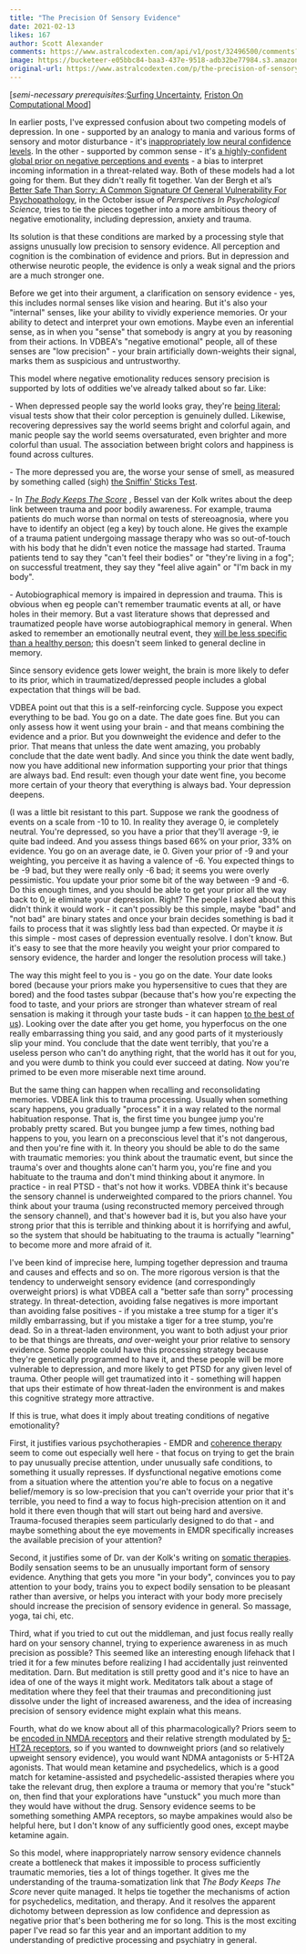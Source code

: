 ```yaml
---
title: "The Precision Of Sensory Evidence"
date: 2021-02-13
likes: 167
author: Scott Alexander
comments: https://www.astralcodexten.com/api/v1/post/32496500/comments?&all_comments=true
image: https://bucketeer-e05bbc84-baa3-437e-9518-adb32be77984.s3.amazonaws.com/public/images/b7f06eee-1cdb-4520-ae33-d5a8c0baa6c5_800x533.jpeg
original-url: https://www.astralcodexten.com/p/the-precision-of-sensory-evidence
---
```

[_semi-necessary prerequisites:_[Surfing Uncertainty](https://slatestarcodex.com/2017/09/05/book-review-surfing-uncertainty/), [Friston On Computational Mood](https://slatestarcodex.com/2018/03/08/ssc-journal-club-friston-on-computational-mood/)]

In earlier posts, I've expressed confusion about two competing models of depression. In one - supported by an analogy to mania and various forms of sensory and motor disturbance - it's [inappropriately low neural confidence levels](https://slatestarcodex.com/2017/09/12/toward-a-predictive-theory-of-depression/). In the other - supported by common sense - it's [a highly-confident global prior on negative perceptions and events](https://slatestarcodex.com/2018/03/08/ssc-journal-club-friston-on-computational-mood/) \- a bias to interpret incoming information in a threat-related way. Both of these models had a lot going for them. But they didn't really fit together. Van der Bergh et al’s [Better Safe Than Sorry: A Common Signature Of General Vulnerability For Psychopathology](https://www.researchgate.net/profile/Cristina_Ottaviani/publication/341577413_Better_safe_than_sorry_A_common_signature_of_general_vulnerability_for_psychopathology/links/5ec8be8192851c11a8816da0/Better-safe-than-sorry-A-common-signature-of-general-vulnerability-for-psychopathology.pdf), in the October issue of _Perspectives In Psychological Science,_ tries to tie the pieces together into a more ambitious theory of negative emotionality, including depression, anxiety and trauma.

Its solution is that these conditions are marked by a processing style that assigns unusually low precision to sensory evidence. All perception and cognition is the combination of evidence and priors. But in depression and otherwise neurotic people, the evidence is only a weak signal and the priors are a much stronger one.

Before we get into their argument, a clarification on sensory evidence - yes, this includes normal senses like vision and hearing. But it's also your "internal" senses, like your ability to vividly experience memories. Or your ability to detect and interpret your own emotions. Maybe even an inferential sense, as in when you "sense" that somebody is angry at you by reasoning from their actions. In VDBEA's "negative emotional" people, all of these senses are "low precision" - your brain artificially down-weights their signal, marks them as suspicious and untrustworthy.

This model where negative emotionality reduces sensory precision is supported by lots of oddities we've already talked about so far. Like:

\- When depressed people say the world looks gray, they're [being literal](https://slatestarcodex.com/2017/09/12/toward-a-predictive-theory-of-depression/); visual tests show that their color perception is genuinely dulled. Likewise, recovering depressives say the world seems bright and colorful again, and manic people say the world seems oversaturated, even brighter and more colorful than usual. The association between bright colors and happiness is found across cultures.

\- The more depressed you are, the worse your sense of smell, as measured by something called (sigh) [the Sniffin' Sticks Test](https://slatestarcodex.com/2020/04/17/depression-the-olfactory-perspective/).

\- In _[The Body Keeps The Score](https://slatestarcodex.com/2019/11/12/book-review-the-body-keeps-the-score/)_ , Bessel van der Kolk writes about the deep link between trauma and poor bodily awareness. For example, trauma patients do much worse than normal on tests of stereoagnosia, where you have to identify an object (eg a key) by touch alone. He gives the example of a trauma patient undergoing massage therapy who was so out-of-touch with his body that he didn't even notice the massage had started. Trauma patients tend to say they "can't feel their bodies" or "they're living in a fog"; on successful treatment, they say they "feel alive again" or "I'm back in my body".

\- Autobiographical memory is impaired in depression and trauma. This is obvious when eg people can't remember traumatic events at all, or have holes in their memory. But a vast literature shows that depressed and traumatized people have worse autobiographical memory in general. When asked to remember an emotionally neutral event, they [will be less specific than a healthy person](https://pubmed.ncbi.nlm.nih.gov/17100527/); this doesn't seem linked to general decline in memory.

Since sensory evidence gets lower weight, the brain is more likely to defer to its prior, which in traumatized/depressed people includes a global expectation that things will be bad.

VDBEA point out that this is a self-reinforcing cycle. Suppose you expect everything to be bad. You go on a date. The date goes fine. But you can only assess how it went using your brain - and that means combining the evidence and a prior. But you downweight the evidence and defer to the prior. That means that unless the date went amazing, you probably conclude that the date went badly. And since you think the date went badly, now you have additional new information supporting your prior that things are always bad. End result: even though your date went fine, you become more certain of your theory that everything is always bad. Your depression deepens.

(I was a little bit resistant to this part. Suppose we rank the goodness of events on a scale from -10 to 10. In reality they average 0, ie completely neutral. You're depressed, so you have a prior that they'll average -9, ie quite bad indeed. And you assess things based 66% on your prior, 33% on evidence. You go on an average date, ie 0. Given your prior of -9 and your weighting, you perceive it as having a valence of -6. You expected things to be -9 bad, but they were really only -6 bad; it seems you were overly pessimistic. You update your prior some bit of the way between -9 and -6. Do this enough times, and you should be able to get your prior all the way back to 0, ie eliminate your depression. Right? The people I asked about this didn't think it would work - it can't possibly be this simple, maybe "bad" and "not bad" are binary states and once your brain decides something is bad it fails to process that it was slightly less bad than expected. Or maybe it _is_ this simple - most cases of depression eventually resolve. I don't know. But it's easy to see that the more heavily you weight your prior compared to sensory evidence, the harder and longer the resolution process will take.)

The way this might feel to you is - you go on the date. Your date looks bored (because your priors make you hypersensitive to cues that they are bored) and the food tastes subpar (because that's how you're expecting the food to taste, and your priors are stronger than whatever stream of real sensation is making it through your taste buds - it can happen [to the best of us](https://www.realclearscience.com/blog/2014/08/the_most_infamous_study_on_wine_tasting.html)). Looking over the date after you get home, you hyperfocus on the one really embarrassing thing you said, and any good parts of it mysteriously slip your mind. You conclude that the date went terribly, that you're a useless person who can't do anything right, that the world has it out for you, and you were dumb to think you could ever succeed at dating. Now you're primed to be even more miserable next time around.

But the same thing can happen when recalling and reconsolidating memories. VDBEA link this to trauma processing. Usually when something scary happens, you gradually "process" it in a way related to the normal habituation response. That is, the first time you bungee jump you're probably pretty scared. But you bungee jump a few times, nothing bad happens to you, you learn on a preconscious level that it's not dangerous, and then you're fine with it. In theory you should be able to do the same with traumatic memories: you think about the traumatic event, but since the trauma's over and thoughts alone can't harm you, you're fine and you habituate to the trauma and don't mind thinking about it anymore. In practice - in real PTSD - that's not how it works. VDBEA think it's because the sensory channel is underweighted compared to the priors channel. You think about your trauma (using reconstructed memory perceived through the sensory channel), and that's however bad it is, but you also have your strong prior that this is terrible and thinking about it is horrifying and awful, so the system that should be habituating to the trauma is actually "learning" to become more and more afraid of it.

I've been kind of imprecise here, lumping together depression and trauma and causes and effects and so on. The more rigorous version is that the tendency to underweight sensory evidence (and correspondingly overweight priors) is what VDBEA call a "better safe than sorry" processing strategy. In threat-detection, avoiding false negatives is more important than avoiding false positives - if you mistake a tree stump for a tiger it's mildly embarrassing, but if you mistake a tiger for a tree stump, you're dead. So in a threat-laden environment, you want to both adjust your prior to be that things are threats, _and_ over-weight your prior relative to sensory evidence. Some people could have this processing strategy because they're genetically programmed to have it, and these people will be more vulnerable to depression, and more likely to get PTSD for any given level of trauma. Other people will get traumatized into it - something will happen that ups their estimate of how threat-laden the environment is and makes this cognitive strategy more attractive. 

If this is true, what does it imply about treating conditions of negative emotionality?

First, it justifies various psychotherapies - EMDR and [coherence therapy](https://slatestarcodex.com/2019/11/26/mental-mountains/) seem to come out especially well here - that focus on trying to get the brain to pay unusually precise attention, under unusually safe conditions, to something it usually represses. If dysfunctional negative emotions come from a situation where the attention you're able to focus on a negative belief/memory is so low-precision that you can't override your prior that it's terrible, you need to find a way to focus high-precision attention on it and hold it there even though that will start out being hard and aversive. Trauma-focused therapies seem particularly designed to do that - and maybe something about the eye movements in EMDR specifically increases the available precision of your attention?

Second, it justifies some of Dr. van der Kolk's writing on [somatic therapies](https://slatestarcodex.com/2019/11/12/book-review-the-body-keeps-the-score/). Bodily sensation seems to be an unusually important form of sensory evidence. Anything that gets you more "in your body", convinces you to pay attention to your body, trains you to expect bodily sensation to be pleasant rather than aversive, or helps you interact with your body more precisely should increase the precision of sensory evidence in general. So massage, yoga, tai chi, etc. 

Third, what if you tried to cut out the middleman, and just focus really really hard on your sensory channel, trying to experience awareness in as much precision as possible? This seemed like an interesting enough lifehack that I tried it for a few minutes before realizing I had accidentally just reinvented meditation. Darn. But meditation is still pretty good and it's nice to have an idea of one of the ways it might work. Meditators talk about a stage of meditation where they feel that their traumas and preconditioning just dissolve under the light of increased awareness, and the idea of increasing precision of sensory evidence might explain what this means.

Fourth, what do we know about all of this pharmacologically? Priors seem to be [encoded in NMDA receptors](https://slatestarcodex.com/2016/09/12/its-bayes-all-the-way-up/) and their relative strength modulated by [5-HT2A receptors](https://slatestarcodex.com/2019/09/10/ssc-journal-club-relaxed-beliefs-under-psychedelics-and-the-anarchic-brain/), so if you wanted to downweight priors (and so relatively upweight sensory evidence), you would want NDMA antagonists or 5-HT2A agonists. That would mean ketamine and psychedelics, which is a good match for ketamine-assisted and psychedelic-assisted therapies where you take the relevant drug, then explore a trauma or memory that you're "stuck" on, then find that your explorations have "unstuck" you much more than they would have without the drug. Sensory evidence seems to be something something AMPA receptors, so maybe ampakines would also be helpful here, but I don't know of any sufficiently good ones, except maybe ketamine again.

So this model, where inappropriately narrow sensory evidence channels create a bottleneck that makes it impossible to process sufficiently traumatic memories, ties a lot of things together. It gives me the understanding of the trauma-somatization link that _The Body Keeps The Score_ never quite managed. It helps tie together the mechanisms of action for psychedelics, meditation, and therapy. And it resolves the apparent dichotomy between depression as low confidence and depression as negative prior that's been bothering me for so long. This is the most exciting paper I've read so far this year and an important addition to my understanding of predictive processing and psychiatry in general.

